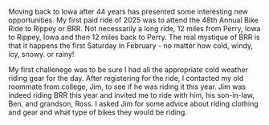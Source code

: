 Moving back to Iowa after 44 years has presented some interesting new opportunities. My first paid ride of 2025 was to attend the 48th Annual Bike Ride to Rippey or BRR. Not necessarily a long ride, 12 miles from Perry, Iowa to Rippey, Iowa and then 12 miles back to Perry. The real mystique of BRR is that it happens the first Saturday in February - no matter how cold, windy, icy, snowy. or rainy!

My first challenege was to be sure I had all the appropriate cold weather riding gear for the day. After registering for the ride, I contacted my old roommate from college, Jim, to see if he was riding it this year. Jim was indeed riding BRR this year and invited me to ride with him, his son-in-law, Ben, and grandson, Ross. I asked Jim for some advice about riding clothing and gear and what type of bikes they would be riding.

